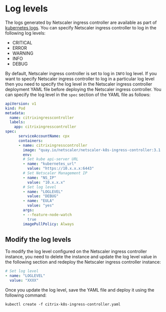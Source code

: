 # Log levels

The logs generated by Netscaler ingress controller are available as part of [kubernetes logs](https://kubernetes.io/docs/concepts/cluster-administration/logging/). You can specify Netscaler ingress controller to log in the following log levels:

-  CRITICAL
-  ERROR
-  WARNING
-  INFO
-  DEBUG

By default, Netscaler ingress controller is set to log in `INFO` log level. If you want to specify Netscaler ingress controller to log in a particular log level then you need to specify the log level in the Netscaler ingress controller deployment YAML file before deploying the Netscaler ingress controller. You can specify the log level in the `spec` section of the YAML file as follows:

```YAML
apiVersion: v1
kind: Pod
metadata:
  name: citrixingresscontroller
  labels:
    app: citrixingresscontroller
spec:
      serviceAccountName: cpx
      containers:
      - name: citrixingresscontroller
        image: "quay.io/netscaler/netscaler-k8s-ingress-controller:3.1.34"
        env:
        # Set kube api-server URL
        - name: "kubernetes_url"
          value: "https://10.x.x.x:6443"
        # Set Netscaler Management IP
        - name: "NS_IP"
          value: "10.x.x.x"
        # Set log level
        - name: "LOGLEVEL"
          value: "DEBUG"
        - name: "EULA"
          value: "yes"
        args:
        - --feature-node-watch
          true
        imagePullPolicy: Always
```

## Modify the log levels

To modify the log level configured on the Netscaler ingress controller instance, you need to delete the instance and update the log level value in the following section and redeploy the Netscaler ingress controller instance:

```YAML
# Set log level
- name: "LOGLEVEL"
  value: "XXXX"
```

Once you update the log level, save the YAML file and deploy it using the following command:

    kubectl create -f citrix-k8s-ingress-controller.yaml